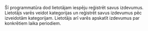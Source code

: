 Šī programmatūra dod lietotājam iespēju reģistrēt savus izdevumus. Lietotājs varēs veidot kategorijas un reģistrēt savus izdevumus pēc izveidotām kategorijam. Lietotājs arī varēs apskatīt izdevumus par konkrētiem laika periodiem.
